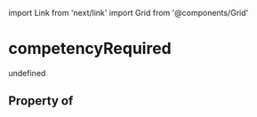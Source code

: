import Link from 'next/link'
import Grid from '@components/Grid'

# competencyRequired

undefined

## Property of



